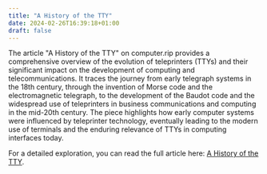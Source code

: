 ```yaml
---
title: "A History of the TTY"
date: 2024-02-26T16:39:18+01:00
draft: false
---
```



The article "A History of the TTY" on computer.rip provides a comprehensive overview of the evolution of teleprinters (TTYs) and their significant impact on the development of computing and telecommunications. It traces the journey from early telegraph systems in the 18th century, through the invention of Morse code and the electromagnetic telegraph, to the development of the Baudot code and the widespread use of teleprinters in business communications and computing in the mid-20th century. The piece highlights how early computer systems were influenced by teleprinter technology, eventually leading to the modern use of terminals and the enduring relevance of TTYs in computing interfaces today.

For a detailed exploration, you can read the full article here: [A History of the TTY](https://computer.rip/2024-02-25-a-history-of-the-tty.html).